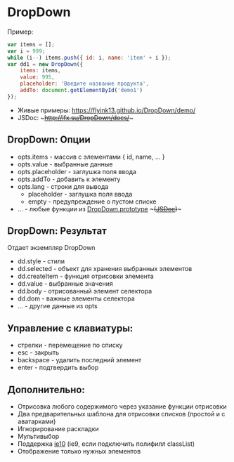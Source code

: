 # DropDown
Пример:
```js
var items = [];
var i = 999;
while (i--) items.push({ id: i, name: 'item' + i });
var dd1 = new DropDown({
    items: items,
    value: 995,
    placeholder: 'Введите название продукта',
    addTo: document.getElementById('demo1')
});
```
* Живые примеры: https://flyink13.github.io/DropDown/demo/
* JSDoc: ~~~http://ifx.su/DropDown/docs/~~~

## DropDown: Опции
* opts.items - массив с элементами { id, name, ... }
* opts.value - выбранные данные
* opts.placeholder - заглушка поля ввода
* opts.addTo - добавить к элементу
* opts.lang - строки для вывода
    * placeholder - заглушка поля ввода
    * empty - предупреждение о пустом списке
* ... - любые функции из [DropDown.prototype](source/DropDown.js) ~~~([JSDoc](https://ifx.su/DropDown/docs/DropDown.html))~~~

## DropDown: Результат
Отдает экземпляр DropDown
* dd.style - стили
* dd.selected - объект для хранения выбранных элементов
* dd.createItem - функция отрисовки элемента
* dd.value - выбранные значения
* dd.body - отрисованный элемент селектора
* dd.dom - важные элементы селектора
* ... - другие данные из opts

## Управление с клавиатуры:
* стрелки - перемещение по списку
* esc - закрыть
* backspace - удалить последний элемент
* enter - подтвердить выбор

## Дополнительно:
* Отрисовка любого содержимого через указание функции отрисовки
* Два предварительных шаблона для отрисовки списков (простой и с аватарками)
* Игнорирование раскладки
* Мультивыбор
* Поддержка [ie10](https://www.browserling.com/browse/win/7/ie/10/https%3A%2F%2Fifx.su%2FDropDown%2Fdemo%2F) (ie9, если подключить полифилл classList)
* Отображение только нужных элементов
